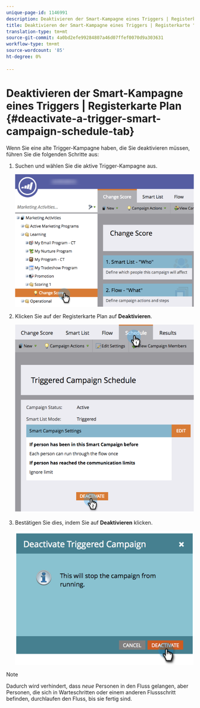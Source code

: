 ```yaml
---
unique-page-id: 1146991
description: Deaktivieren der Smart-Kampagne eines Triggers | Registerkarte "Plan"- Marketing Docs - Produktdokumentation
title: Deaktivieren der Smart-Kampagne eines Triggers | Registerkarte "Plan"
translation-type: tm+mt
source-git-commit: 4a0bd2efe99284807a46d07ffef0070d9a303631
workflow-type: tm+mt
source-wordcount: '85'
ht-degree: 0%

---
```



# Deaktivieren der Smart-Kampagne eines Triggers | Registerkarte Plan {#deactivate-a-trigger-smart-campaign-schedule-tab}

Wenn Sie eine alte Trigger-Kampagne haben, die Sie deaktivieren müssen, führen Sie die folgenden Schritte aus:

1. Suchen und wählen Sie die aktive Trigger-Kampagne aus.

   ![](assets/selectprogram-hands.png)

1. Klicken Sie auf der Registerkarte Plan auf **Deaktivieren**.

   ![](assets/deactivateprogram-hands.png)

1. Bestätigen Sie dies, indem Sie auf **Deaktivieren** klicken.

   ![](assets/image2014-9-22-13-3a59-3a6.png)

>[!NOTE]
>
>Dadurch wird verhindert, dass *neue* Personen in den Fluss gelangen, aber Personen, die sich in Warteschritten oder einem anderen Flussschritt befinden, durchlaufen den Fluss, bis sie fertig sind.
